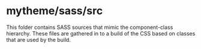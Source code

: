 # mytheme/sass/src

This folder contains SASS sources that mimic the component-class hierarchy. These files
are gathered in to a build of the CSS based on classes that are used by the build.
